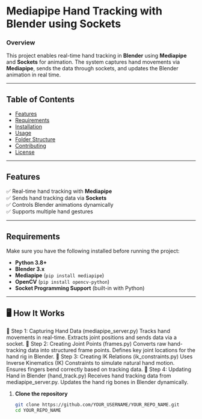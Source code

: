 # **Mediapipe Hand Tracking with Blender using Sockets**

### **Overview**
This project enables real-time hand tracking in **Blender** using **Mediapipe** and **Sockets** for animation. The system captures hand movements via **Mediapipe**, sends the data through sockets, and updates the Blender animation in real time.

---

## **Table of Contents**
- [Features](#features)
- [Requirements](#requirements)
- [Installation](#installation)
- [Usage](#usage)
- [Folder Structure](#folder-structure)
- [Contributing](#contributing)
- [License](#license)

---

## **Features**
✅ Real-time hand tracking with **Mediapipe**  
✅ Sends hand tracking data via **Sockets**  
✅ Controls Blender animations dynamically  
✅ Supports multiple hand gestures  

---

## **Requirements**
Make sure you have the following installed before running the project:

- **Python 3.8+**  
- **Blender 3.x**  
- **Mediapipe** (`pip install mediapipe`)  
- **OpenCV** (`pip install opencv-python`)  
- **Socket Programming Support** (built-in with Python)  

---

## **🖥️ How It Works**

📌 Step 1: Capturing Hand Data (mediapipe_server.py)
Tracks hand movements in real-time.
Extracts joint positions and sends data via a socket.
📌 Step 2: Creating Joint Points (frames.py)
Converts raw hand-tracking data into structured frame points.
Defines key joint locations for the hand rig in Blender.
📌 Step 3: Creating IK Relations (ik_constraints.py)
Uses Inverse Kinematics (IK) Constraints to simulate natural hand motion.
Ensures fingers bend correctly based on tracking data.
📌 Step 4: Updating Hand in Blender (hand_track.py)
Receives hand tracking data from mediapipe_server.py.
Updates the hand rig bones in Blender dynamically.

1. **Clone the repository**
   ```sh
   git clone https://github.com/YOUR_USERNAME/YOUR_REPO_NAME.git
   cd YOUR_REPO_NAME
